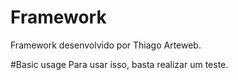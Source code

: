 # Framework
Framework desenvolvido por Thiago Arteweb.

#Basic usage
Para usar isso, basta realizar um teste.
